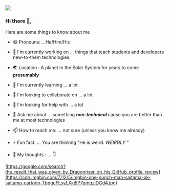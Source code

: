 
<img src="https://museum.stanford.edu/sites/default/files/images/2020-05/lfh-web-header-1200w.png"/>
 
### Hi there 👋, 
<!-- 
[]: # **🔭 *Currently working on*:  Articles that teach students and developers new-to-them technologies. <br>
[]: # **&nbsp;&nbsp;&nbsp;&nbsp;&nbsp;&nbsp;&nbsp;&nbsp;&nbsp;&nbsp; [Functional Programming ](link)<br>
 -->

Here are some things to know about me

- 😄 Pronouns: ...He/Him/His <br> 
- 🔭 I'm currently working on ... things that teach students and developers new-to-them technologies. <br>
- 🌏 Location : A planet in the Solar System for years to come <br> <b>presumably</b>

- 🌱 I'm currently learning ... a lot
- 👯 I'm looking to collaborate on ... a lot
- 🤔 I'm looking for help with ... a lot 
- 💬 Ask me about ... something <b><i> non-technical </b></i> cause you are better than me at most technologies 
- 📫 How to reach me: ... not sure (unless you know me already)

- ⚡ Fun fact: ... You are thinking "He is weird. <i>WEIRDLY</i> "
- 💭 My thoughts : ... 👇

[https://google.com/search?the_result_that_was_given_by_Dragonriser_on_his_GitHub_profile_review](https://cdn.imgbin.com/7/12/5/imgbin-one-punch-man-saitama-ok-saitama-cartoon-TbpgeFLsyLXkj5P7qmqziDGd4.jpg)

<!-- 
<p> If you are new and want to know how this is done(the github about me), simply follow the later of these links:</p> 
[]:  #[The portfolio of the author](http://www.christinakopecky.com/)
[]:  #https://careerkarma.com/blog/github-profile-readme/
 -->
